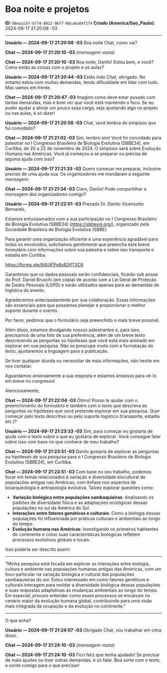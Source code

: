# Boa noite e projetos

**ID:** `66ea1cb7-bf74-8012-9bf7-80ca6a84f274`
**Criado (America/Sao_Paulo):** 2024-09-17 21:20:08 -03

---

**Usuário — 2024-09-17 21:20:08 -03**
Boa noite Chat, como vai?

**Chat — 2024-09-17 21:20:10 -03**
_(mensagem vazia)_

**Chat — 2024-09-17 21:20:10 -03**
Boa noite, Danilo! Estou bem, e você? Como estão as coisas com o projeto e as aulas?

**Usuário — 2024-09-17 21:20:44 -03**
Estão indo Chat, obrigado. No entanto estou com muitas demandas, tendo dificuldade em lidar com tudo. Mas vamos em frente.

**Chat — 2024-09-17 21:20:47 -03**
Imagino como deve estar puxado com tantas demandas, mas é bom ver que você está mantendo o foco. Se eu puder ajudar a aliviar um pouco essa carga, seja ajustando algo no projeto ou nas aulas, é só dizer!

**Usuário — 2024-09-17 21:20:58 -03**
Chat, você lembra do simpósio que fui convidado?

**Chat — 2024-09-17 21:21:02 -03**
Sim, lembro sim! Você foi convidado para palestrar no I Congresso Brasileiro de Biologia Evolutiva (SBBE24), em Curitiba, de 20 a 22 de novembro de 2024. O simpósio será sobre Evolução Humana nas Américas. Você já começou a se preparar ou precisa de alguma ajuda com isso?

**Usuário — 2024-09-17 21:21:33 -03**
Quero começar  me preparar, inclusive preciso de uma ajuda sua. Os organizadores me mandaram a seguinte mensagem:

**Chat — 2024-09-17 21:21:34 -03**
Claro, Danilo! Pode compartilhar a mensagem dos organizadores comigo?

**Usuário — 2024-09-17 21:22:01 -03**
Prezado Dr. Danilo Vicensotto Bernardo,

Estamos entusiasmados com a sua participação no I Congresso Brasileiro de Biologia Evolutiva (SBBE24) (https://sbbevol.org/), organizado pela Sociedade Brasileira de Biologia Evolutiva (SBBE).

Para garantir uma organização eficiente e uma experiência agradável para todos os envolvidos, solicitamos gentilmente que preencha este breve formulário com informações sobre sua palestra e sobre seu transporte e estadia em Curitiba.

https://forms.gle/84UjFPn8xB2jfTSC6

Garantimos que os dados pessoais serão confidenciais, ficarão sob posse do Prof. Daniel Bruschi (em cópia) de acordo com a Lei Geral de Proteção de Dados Pessoais (LGPD) e serão utilizados apenas para as demandas de logística do evento.

Agradecemos antecipadamente por sua colaboração. Essas informações são essenciais para que possamos planejar e proporcionar o melhor suporte durante o evento.

Por favor, pedimos que o formulário seja preenchido o mais breve possível.

Além disso, estamos divulgando nossos palestrantes e, para isso, precisamos de uma foto de sua preferência, além de um breve texto descrevendo as perguntas ou hipóteses que você está mais animado em explorar em sua pesquisa. Não se preocupe muito com a formatação do texto, ajustaremos a linguagem para a publicação.

Se tiver qualquer dúvida ou necessitar de mais informações, não hesite em nos contatar.

Aguardamos ansiosamente a sua resposta e estamos ansiosos para vê-lo em breve no congresso!

Atenciosamente,

**Chat — 2024-09-17 21:22:04 -03**
Ótimo! Posso te ajudar com o preenchimento do formulário e também com o texto que descreva as perguntas ou hipóteses que você pretende explorar em sua pesquisa. Quer começar pelo texto descritivo ou pelo suporte logístico (transporte, estadia etc.)?

**Usuário — 2024-09-17 21:23:33 -03**
Sim, para começar eu gostaria de ajuda com o texto sobre o que eu gostaria de explorar. Você consegue falar sobre isso com base no que conhece de meu trabalho?

**Chat — 2024-09-17 21:23:51 -03**
Danilo gostaria de explorar as perguntas ou hipóteses de sua pesquisa para o I Congresso Brasileiro de Biologia Evolutiva (SBBE24), em Curitiba.

**Chat — 2024-09-17 21:23:51 -03**
Com base no seu trabalho, podemos focar em temas relacionados à variação e diversidade biocultural de populações antigas nas Américas, com ênfase nos aspectos de bioarqueologia e antropologia evolutiva. Talvez explorar questões como:

- **Variação biológica entre populações sambaquieiras**: Analisando os padrões de diversidade física e as adaptações ecológicas dessas populações no sul da América do Sul.
- **Interações entre fatores genéticos e culturais**: Como a biologia dessas populações foi influenciada por práticas culturais e ambientais ao longo do tempo.
- **Evolução humana nas Américas**: Investigando os primeiros habitantes do continente e como suas características biológicas refletem processos evolutivos globais e locais.

Isso poderia ser descrito assim:

---

"Minha pesquisa está focada em explorar as interações entre biologia, cultura e ambiente nas populações humanas antigas das Américas, com um foco particular na variação biológica e cultural das populações sambaquieiras do sul. Estou interessado em como fatores genéticos e culturais interagem para moldar a diversidade biológica dessas populações e suas respostas adaptativas às mudanças ambientais ao longo do tempo. Em especial, procuro entender como esses processos se encaixam no cenário maior da evolução humana global, contribuindo para uma visão mais integrada da ocupação e da evolução no continente."

---

O que acha?

**Usuário — 2024-09-17 21:24:07 -03**
Obrigado Chat, vou trabalhar em cima disso.

**Chat — 2024-09-17 21:24:10 -03**
_(mensagem vazia)_

**Chat — 2024-09-17 21:24:10 -03**
Fico feliz que tenha ajudado! Se precisar de mais ajustes ou tiver outras demandas, é só falar. Boa sorte com o texto, e conte comigo para o que precisar!
